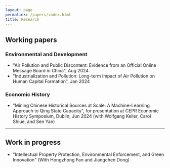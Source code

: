 ```yaml
---
layout: page
permalink: /papers/index.html
title: Research
---
```


## Working papers
### Environmental and Development

- "Air Pollution and Public Discontent: Evidence from an Official Online Message Board in China", Aug 2024
- "Industrialization and Pollution: Long-term Impact of Air Pollution on Human Capital Formation", Jan 2024

### Economic History
- "Mining Chinese Historical Sources at Scale: A Machine-Learning Approach to Qing State Capacity", for presentation at CEPR Economic History Symposium, Dublin, Jun 2024 (with Wolfgang Keller, Carol Shiue, and Sen Yan)
---

## Work in progress


- "Intellectual Property Protection, Environmental Enforcement, and Green Innovation" (With Hongzhong Fan and Jiangchen Dong) 
